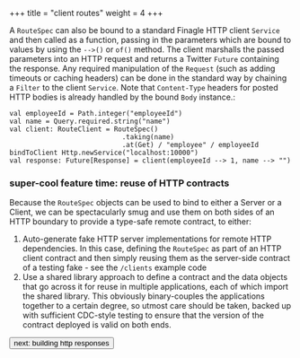 +++
title = "client routes"
weight = 4
+++

A ```RouteSpec``` can also be bound to a standard Finagle HTTP client ```Service``` and then called as a function, passing in the parameters which 
are bound to values by using the ```-->()``` or ```of()``` method. The client marshalls the passed parameters into an HTTP request and 
returns a Twitter ```Future``` containing the response. Any required manipulation of the ```Request``` (such as adding timeouts or caching 
headers) can be done in the standard way by chaining a ```Filter``` to the client ```Service```. Note that ```Content-Type``` headers for posted HTTP 
bodies is already handled by the bound ```Body``` instance.:

```
val employeeId = Path.integer("employeeId")
val name = Query.required.string("name")
val client: RouteClient = RouteSpec()
                            .taking(name)
                            .at(Get) / "employee" / employeeId bindToClient Http.newService("localhost:10000")
val response: Future[Response] = client(employeeId --> 1, name --> "")
```

### super-cool feature time: reuse of HTTP contracts
Because the ```RouteSpec``` objects can be used to bind to either a Server or a Client, we can be spectacularly smug and use them on 
both sides of an HTTP boundary to provide a type-safe remote contract, to either:

1. Auto-generate fake HTTP server implementations for remote HTTP dependencies. In this case, defining the ```RouteSpec``` as part of 
an HTTP client contract and then simply reusing them as the server-side contract of a testing fake - see the ```/clients``` example code
2. Use a shared library approach to define a contract and the data objects that go across it for reuse in multiple applications, each 
of which import the shared library. This obviously binary-couples the applications together to a certain degree, so utmost care should 
be taken, backed up with sufficient CDC-style testing to ensure that the version of the contract deployed is valid on both ends.

<a class="next" href="http://fintrospect.io/building-http-responses"><button type="button" class="btn btn-sm btn-default">next: building http responses</button></a>
